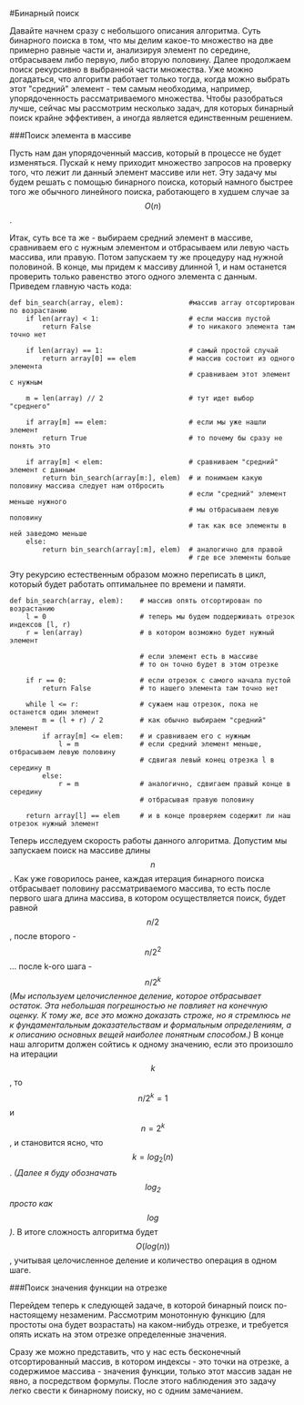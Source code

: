 #Бинарный поиск

Давайте начнем сразу с небольшого описания алгоритма. Суть бинарного поиска в том, что мы делим какое-то множество на две примерно равные части и, анализируя элемент по середине, отбрасываем либо первую, либо вторую половину. Далее продолжаем поиск рекурсивно в выбранной части множества. Уже можно догадаться, что алгоритм работает только тогда, когда можно выбрать этот "средний" элемент - тем самым необходима, например, упорядоченность рассматриваемого множества. Чтобы разобраться лучше, сейчас мы рассмотрим несколько задач, для которых бинарный поиск крайне эффективен, а иногда является единственным решением.    

###Поиск элемента в массиве

Пусть нам дан упорядоченный массив, который в процессе не будет изменяться. Пускай к нему приходит множество запросов на проверку того, что лежит ли данный элемент массиве или нет. Эту задачу мы будем решать с помощью бинарного поиска, который намного быстрее того же обычного линейного поиска, работающего в худшем случае за $$O(n)$$. 

Итак, суть все та же - выбираем средний элемент в массиве, сравниваем его с нужным элементом и отбрасываем или левую часть массива, или правую. Потом запускаем ту же процедуру над нужной половиной. В конце, мы придем к массиву длинной 1, и нам останется проверить только равенство этого одного элемента с данным. Приведем главную часть кода: 

```
def bin_search(array, elem):                #массив array отсортирован по возрастанию
	if len(array) < 1:                      # если массив пустой
	    return False                        # то никакого элемента там точно нет
		
	if len(array) == 1:                     # самый простой случай  
	    return array[0] == elem             # массив состоит из одного элемента
	                                        # сравниваем этот элемент с нужным
		
	m = len(array) // 2                     # тут идет выбор "среднего"
	
	if array[m] == elem:                    # если мы уже нашли элемент
	    return True                         # то почему бы сразу не понять это
	                            
	if array[m] < elem:                     # сравниваем "средний" элемент с данным 
	    return bin_search(array[m:], elem)  # и понимаем какую половину массива следует нам отбросить
		                                    # если "средний" элемент меньше нужного 
		                                    # мы отбрасываем левую половину 
		                                    # так как все элементы в ней заведомо меньше 
	else:
		return bin_search(array[:m], elem)  # аналогично для правой 
		                                    # где все элементы больше
```

Эту рекурсию естественным образом можно переписать в цикл, который будет работать оптимальнее по времени и памяти. 

```
def bin_search(array, elem):    # массив опять отсортирован по возрастанию
    l = 0                       # теперь мы будем поддерживать отрезок индексов [l, r)
    r = len(array)              # в котором возможно будет нужный элемент
                                
                                # если элемент есть в массиве
                                # то он точно будет в этом отрезке
    
    if r == 0:                  # если отрезок с самого начала пустой
        return False            # то нашего элемента там точно нет
        
    while l <= r:               # сужаем наш отрезок, пока не останется один элемент
        m = (l + r) / 2         # как обычно выбираем "средний" элемент
        if array[m] <= elem:    # и сравниваем его с нужным
            l = m               # если средний элемент меньше, отбрасываем левую половину
                                # сдвигая левый конец отрезка l в середину m
        else:
            r = m               # аналогично, сдвигаем правый конце в середину
                                # отбрасывая правую половину
             
    return array[l] == elem     # и в конце проверяем содержит ли наш отрезок нужный элемент
```

Теперь исследуем скорость работы данного алгоритма. Допустим мы запускаем поиск на массиве длины $$n$$. Как уже говорилось ранее, каждая итерация бинарного поиска отбрасывает половину рассматриваемого массива, то есть после первого шага длина массива, в котором осуществляется поиск, будет равной $$n/2$$, после второго - $$n/2^2$$ ... после k-ого шага - $$n/2^k$$ (*Мы используем целочисленное деление, которое отбрасывает остаток. Эта небольшая погрешностью не повлияет на конечную оценку. К тому же, все это можно доказать строже, но я стремлюсь не к фундаментальным доказательствам и формальным определениям, а к описанию основных вещей наиболее понятным способом.)* В конце наш алгоритм должен сойтись к одному значению, если это произошло на итерации $$k$$, то $$n/2^k = 1$$ и $$n = 2^k$$, и становится ясно, что $$k = log_2(n)$$. *(Далее я буду обозначать $$log_2$$ просто как $$log$$)*. В итоге сложность алгоритма будет $$O(log(n))$$, учитывая целочисленное деление и количество операция в одном шаге. 



###Поиск значения функции на отрезке

Перейдем теперь к следующей задаче, в которой бинарный поиск по-настоящему незаменим. Рассмотрим монотонную функцию (для простоты она будет возрастать) на каком-нибудь отрезке, и требуется опять искать на этом отрезке определенные значения. 

Сразу же можно представить, что у нас есть бесконечный отсортированный массив, в котором индексы - это точки на отрезке, а содержимое массива - значения функции, только этот массив задан не явно, а посредством формулы. После этого наблюдения это задачу легко свести к бинарному поиску, но с одним замечанием. 
